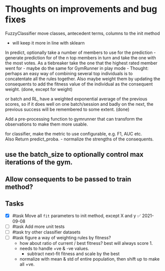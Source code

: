 
# Thoughts on improvements and bug fixes

FuzzyClassifier move classes, antecedent terms, columns to the init method
- will keep it more in line with sklearn


In predict, optionally take a number of members to use for the prediction
        - generate prediction for of the n top members in turn and take the one with the most votes.  As a tiebreaker take the one that the highest rated member went for
        - maybe do the same for GymRunner in play mode
        - Thought:  perhaps an easy way of combining several top individuals is to concatentate all the rules together.  Also maybe weight them by updating the consequents to add the fitness value of the individual as the consequent weight. (done, except for weight)

or batch and RL, have a weighted exponential average of the previous scores, so if it does well on one batch/session and badly on the next, the previous success will be remembered to some extent. (done)

Add a pre-processing function to gymrunner that can transform the observations to make them more usable.

for classifier, make the metric to use configurable, e.g. F1, AUC etc.  
Also Return predict_proba.  - normalize the strengths of the consequents.


## use the batch_size to optionally control max iterations of the gym.

## Allow consequents to be passed to train method?



## Tasks

- [x] #task Move all `fit` parameters to init method, except X and y ✅ 2021-09-08
- [ ] #task Add more unit tests
- [ ] #task try other classifier datasets
- [ ] #task figure a way of weighting rules by fitness?  
    - how about ratio of current / best fitness?  best will always score 1.
    - needs to handle +ve & -ve values.
        - subtract next-fit fitness and scale by the best 
    - normalize with mean & std of entire population, then shift up to make all +ve.




